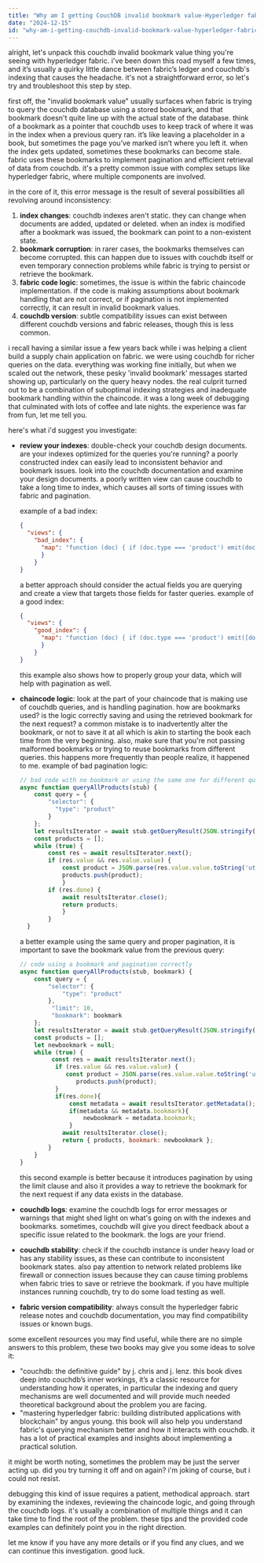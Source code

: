 ```yaml
---
title: "Why am I getting CouchDB invalid bookmark value-Hyperledger fabric?"
date: "2024-12-15"
id: "why-am-i-getting-couchdb-invalid-bookmark-value-hyperledger-fabric"
---
```


alright, let's unpack this couchdb invalid bookmark value thing you're seeing with hyperledger fabric. i've been down this road myself a few times, and it’s usually a quirky little dance between fabric’s ledger and couchdb's indexing that causes the headache. it's not a straightforward error, so let's try and troubleshoot this step by step.

first off, the "invalid bookmark value" usually surfaces when fabric is trying to query the couchdb database using a stored bookmark, and that bookmark doesn't quite line up with the actual state of the database. think of a bookmark as a pointer that couchdb uses to keep track of where it was in the index when a previous query ran. it’s like leaving a placeholder in a book, but sometimes the page you’ve marked isn’t where you left it. when the index gets updated, sometimes these bookmarks can become stale. fabric uses these bookmarks to implement pagination and efficient retrieval of data from couchdb. it's a pretty common issue with complex setups like hyperledger fabric, where multiple components are involved.

in the core of it, this error message is the result of several possibilities all revolving around inconsistency:

1. **index changes**: couchdb indexes aren't static. they can change when documents are added, updated or deleted. when an index is modified after a bookmark was issued, the bookmark can point to a non-existent state.
2. **bookmark corruption**: in rarer cases, the bookmarks themselves can become corrupted. this can happen due to issues with couchdb itself or even temporary connection problems while fabric is trying to persist or retrieve the bookmark.
3. **fabric code logic**: sometimes, the issue is within the fabric chaincode implementation. if the code is making assumptions about bookmark handling that are not correct, or if pagination is not implemented correctly, it can result in invalid bookmark values.
4. **couchdb version**: subtle compatibility issues can exist between different couchdb versions and fabric releases, though this is less common.

i recall having a similar issue a few years back while i was helping a client build a supply chain application on fabric. we were using couchdb for richer queries on the data. everything was working fine initially, but when we scaled out the network, these pesky 'invalid bookmark' messages started showing up, particularly on the query heavy nodes. the real culprit turned out to be a combination of suboptimal indexing strategies and inadequate bookmark handling within the chaincode. it was a long week of debugging that culminated with lots of coffee and late nights. the experience was far from fun, let me tell you.

here's what i'd suggest you investigate:

*   **review your indexes**: double-check your couchdb design documents. are your indexes optimized for the queries you're running? a poorly constructed index can easily lead to inconsistent behavior and bookmark issues. look into the couchdb documentation and examine your design documents. a poorly written view can cause couchdb to take a long time to index, which causes all sorts of timing issues with fabric and pagination.

    example of a bad index:

    ```json
    {
      "views": {
        "bad_index": {
          "map": "function (doc) { if (doc.type === 'product') emit(doc._id, doc); }"
          }
        }
    }
    ```

    a better approach should consider the actual fields you are querying and create a view that targets those fields for faster queries.
    example of a good index:

    ```json
    {
      "views": {
        "good_index": {
          "map": "function (doc) { if (doc.type === 'product') emit([doc.owner, doc.category], doc); }"
          }
        }
    }
    ```

    this example also shows how to properly group your data, which will help with pagination as well.

*   **chaincode logic**: look at the part of your chaincode that is making use of couchdb queries, and is handling pagination. how are bookmarks used? is the logic correctly saving and using the retrieved bookmark for the next request? a common mistake is to inadvertently alter the bookmark, or not to save it at all which is akin to starting the book each time from the very beginning. also, make sure that you're not passing malformed bookmarks or trying to reuse bookmarks from different queries. this happens more frequently than people realize, it happened to me.
    example of bad pagination logic:

    ```javascript
    // bad code with no bookmark or using the same one for different queries
    async function queryAllProducts(stub) {
        const query = {
            "selector": {
              "type": "product"
            }
        };
        let resultsIterator = await stub.getQueryResult(JSON.stringify(query));
        const products = [];
        while (true) {
            const res = await resultsIterator.next();
            if (res.value && res.value.value) {
                const product = JSON.parse(res.value.value.toString('utf8'));
                products.push(product);
                }
            if (res.done) {
                await resultsIterator.close();
                return products;
                }
            }
      }
    ```

    a better example using the same query and proper pagination, it is important to save the bookmark value from the previous query:

    ```javascript
    // code using a bookmark and pagination correctly
    async function queryAllProducts(stub, bookmark) {
        const query = {
            "selector": {
                "type": "product"
            },
             "limit": 10,
             "bookmark": bookmark
        };
        let resultsIterator = await stub.getQueryResult(JSON.stringify(query));
        const products = [];
        let newbookmark = null;
        while (true) {
             const res = await resultsIterator.next();
              if (res.value && res.value.value) {
                 const product = JSON.parse(res.value.value.toString('utf8'));
                    products.push(product);
              }
              if(res.done){
                  const metadata = await resultsIterator.getMetadata();
                  if(metadata && metadata.bookmark){
                      newbookmark = metadata.bookmark;
                  }
                await resultsIterator.close();
                return { products, bookmark: newbookmark };
            }
        }
    }
    ```

    this second example is better because it introduces pagination by using the limit clause and also it provides a way to retrieve the bookmark for the next request if any data exists in the database.

*   **couchdb logs**: examine the couchdb logs for error messages or warnings that might shed light on what's going on with the indexes and bookmarks. sometimes, couchdb will give you direct feedback about a specific issue related to the bookmark. the logs are your friend.
*   **couchdb stability**: check if the couchdb instance is under heavy load or has any stability issues, as these can contribute to inconsistent bookmark states. also pay attention to network related problems like firewall or connection issues because they can cause timing problems when fabric tries to save or retrieve the bookmark. if you have multiple instances running couchdb, try to do some load testing as well.
*   **fabric version compatibility**: always consult the hyperledger fabric release notes and couchdb documentation, you may find compatibility issues or known bugs.

some excellent resources you may find useful, while there are no simple answers to this problem, these two books may give you some ideas to solve it:

*   "couchdb: the definitive guide" by j. chris and j. lenz. this book dives deep into couchdb’s inner workings, it’s a classic resource for understanding how it operates, in particular the indexing and query mechanisms are well documented and will provide much needed theoretical background about the problem you are facing.
*   "mastering hyperledger fabric: building distributed applications with blockchain" by angus young. this book will also help you understand fabric's querying mechanism better and how it interacts with couchdb. it has a lot of practical examples and insights about implementing a practical solution.

it might be worth noting, sometimes the problem may be just the server acting up. did you try turning it off and on again? i'm joking of course, but i could not resist.

debugging this kind of issue requires a patient, methodical approach. start by examining the indexes, reviewing the chaincode logic, and going through the couchdb logs. it's usually a combination of multiple things and it can take time to find the root of the problem. these tips and the provided code examples can definitely point you in the right direction.

let me know if you have any more details or if you find any clues, and we can continue this investigation. good luck.
